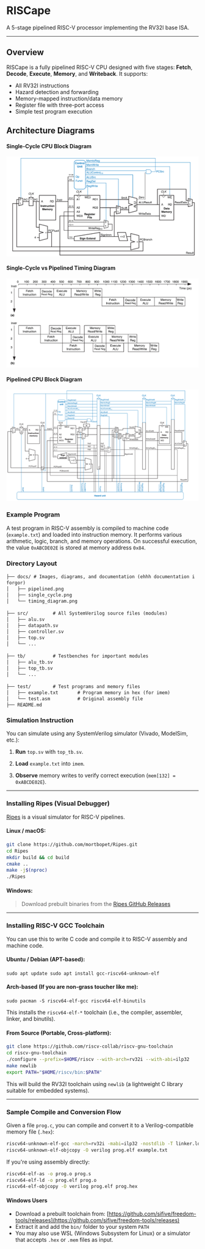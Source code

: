 # RISCape

A 5-stage pipelined RISC-V processor implementing the RV32I base ISA.

---

## Overview

RISCape is a fully pipelined RISC-V CPU designed with five stages: **Fetch**, **Decode**, **Execute**, **Memory**, and **Writeback**. It supports:

- All RV32I instructions
- Hazard detection and forwarding
- Memory-mapped instruction/data memory
- Register file with three-port access
- Simple test program execution

## Architecture Diagrams

#### Single-Cycle CPU Block Diagram

![single_cycle](./docs/single_cycle.png)

#### Single-Cycle vs Pipelined Timing Diagram

![timing_diagram](./docs/timing_diagram.png)

#### Pipelined CPU Block Diagram

![pipelined](./docs/pipelined.png)

### Example Program

A test program in RISC-V assembly is compiled to machine code (`example.txt`) and loaded into instruction memory. It performs various arithmetic, logic, branch, and memory operations. On successful execution, the value `0xABCDE02E` is stored at memory address `0x84`.

### Directory Layout

```RISCape/
├── docs/ # Images, diagrams, and documentation (ehhh documentation i forgor)
│   ├── pipelined.png
│   ├── single_cycle.png
│   └── timing_diagram.png

├── src/         # All SystemVerilog source files (modules)
│   ├── alu.sv
│   ├── datapath.sv
│   ├── controller.sv
│   ├── top.sv
│   └── ...

├── tb/          # Testbenches for important modules
│   ├── alu_tb.sv
│   ├── top_tb.sv
│   └── ...

├── test/        # Test programs and memory files
│   ├── example.txt       # Program memory in hex (for imem)
│   └── test.asm          # Original assembly file
├── README.md 
```


### Simulation Instruction
You can simulate using any SystemVerilog simulator (Vivado, ModelSim, etc.):

1. **Run** `top.sv` with `top_tb.sv`.
    
2. **Load** `example.txt` into `imem`.
    
3. **Observe** memory writes to verify correct execution (`mem[132] = 0xABCDE02E`).
    
---

### Installing Ripes (Visual Debugger)

[Ripes](https://github.com/mortbopet/Ripes) is a visual simulator for RISC-V pipelines.

#### Linux / macOS:

```bash
git clone https://github.com/mortbopet/Ripes.git
cd Ripes
mkdir build && cd build
cmake ..
make -j$(nproc)
./Ripes
```

#### Windows:

> Download prebuilt binaries from the [Ripes GitHub Releases](https://github.com/mortbopet/Ripes/releases)

---
### Installing RISC-V GCC Toolchain

You can use this to write C code and compile it to RISC-V assembly and machine code.
#### Ubuntu / Debian (APT-based):


`sudo apt update sudo apt install gcc-riscv64-unknown-elf`

#### Arch-based (If you are non-grass toucher like me):

`sudo pacman -S riscv64-elf-gcc riscv64-elf-binutils`

This installs the `riscv64-elf-*` toolchain (i.e., the compiler, assembler, linker, and binutils).

#### From Source (Portable, Cross-platform):


```bash
git clone https://github.com/riscv-collab/riscv-gnu-toolchain
cd riscv-gnu-toolchain
./configure --prefix=$HOME/riscv --with-arch=rv32i --with-abi=ilp32
make newlib
export PATH="$HOME/riscv/bin:$PATH"
```

This will build the RV32I toolchain using `newlib` (a lightweight C library suitable for embedded systems).

---

### Sample Compile and Conversion Flow

Given a file `prog.c`, you can compile and convert it to a Verilog-compatible memory file (`.hex`):

```bash
riscv64-unknown-elf-gcc -march=rv32i -mabi=ilp32 -nostdlib -T linker.ld -o prog.elf prog.c
riscv64-unknown-elf-objcopy -O verilog prog.elf example.txt
```

If you're using assembly directly:

```bash
riscv64-elf-as -o prog.o prog.s
riscv64-elf-ld -o prog.elf prog.o
riscv64-elf-objcopy -O verilog prog.elf prog.hex
```

#### Windows Users

- Download a prebuilt toolchain from: [https://github.com/sifive/freedom-tools/releases](https://github.com/sifive/freedom-tools/releases)
- Extract it and add the `bin/` folder to your system `PATH`
- You may also use WSL (Windows Subsystem for Linux) or a simulator that accepts `.hex` or `.mem` files as input. 